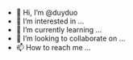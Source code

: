- 👋 Hi, I’m @duyduo
- 👀 I’m interested in ...
- 🌱 I’m currently learning ...
- 💞️ I’m looking to collaborate on ...
- 📫 How to reach me ...

<!---
duyduo/duyduo is a ✨ special ✨ repository because its `README.md` (this file) appears on your GitHub profile.
You can click the Preview link to take a look at your changes.
--->

